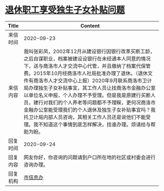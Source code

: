 # [退休职工享受独生子女补贴问题](http://www.shangluo.gov.cn/zmhd/ldxxxx.jsp?urltype=leadermail.LeaderMailContentUrl&wbtreeid=1112&leadermailid=6481)

| Title |                                                                                                                                                     Content                                                                                                                                                     |
|:-----:|-----------------------------------------------------------------------------------------------------------------------------------------------------------------------------------------------------------------------------------------------------------------------------------------------------------------|
| 来信时间  | 2020-09-23                                                                                                                                                                                                                                                                                                      |
| 来信内容  | 我叫张彩凤，2002年12月从建设银行因银行改革买断工龄，之后自谋职业，档案被建设设银行在未经通本人同意的情况下，送与商洛市人才交流中心代管，并且缴纳了档案代保管费。2015年10月经商洛市人社局批准办理了退休。（退休文件有商洛市人才交流中心上报）2020年9月联系商洛市卫计局办理独生子女补贴事宜，其工作人员让找商洛市金融办公室以单位名义申报，个人办理不予受理。但是我是原建行买断人员，建行对我们的个人养老等问题都不予理睬，更何况商洛市金融办公室能受理我们的个人退休及独生子女补贴事宜吗？我托卫计局内部人员咨询，其相关工作人员还是说他们不能受理。我不知道这个事情到底怎样解决，找谁办理。烦请给与帮助为盼。 |
| 回复时间  | 2020-09-24                                                                                                                                                                                                                                                                                                      |
| 回复内容  | 网友你好，你咨询的问题请到户口所在地的社区或村委会进行咨询办理。                                                                                                                                                                                                                                                                                |
| 回复机构  | [市信息办](../../category/agencies/市信息办.md)                                                                                                                                                                                                                                                                         |
